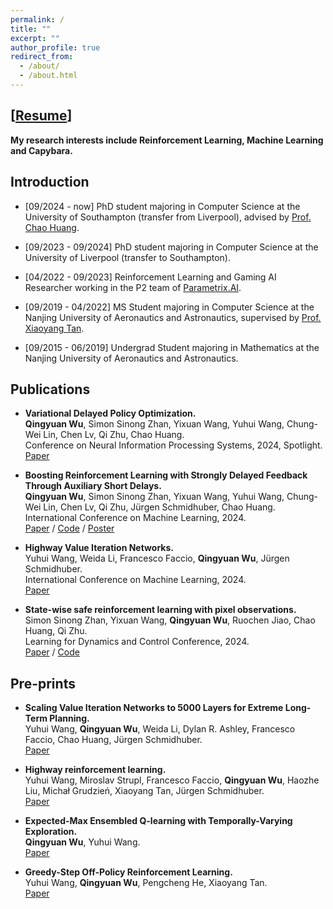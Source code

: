```yaml
---
permalink: /
title: ""
excerpt: ""
author_profile: true
redirect_from: 
  - /about/
  - /about.html
---
```


## [[Resume](https://drive.google.com/file/d/1B2gotM1M8exy-Cg2-Rj0mjlq07ZwkZQN/view?usp=sharing)]
**My research interests include Reinforcement Learning, Machine Learning and Capybara.**

<!-- I am available for ~~internships~~ or visiting students related to **Reinforcement Learning**, please drop me an email if you are interested. -->

## Introduction

* [09/2024 - now] PhD student majoring in Computer Science at the University of Southampton (transfer from Liverpool), advised by [Prof. Chao Huang](https://scholar.google.com/citations?user=GbY72eIAAAAJ&hl=en). 

* [09/2023 - 09/2024] PhD student majoring in Computer Science at the University of Liverpool (transfer to Southampton). 

* [04/2022 - 09/2023] Reinforcement Learning and Gaming AI Researcher working in the P2 team of [Parametrix.AI](https://chaocanshu.cn/index-en.html).

* [09/2019 - 04/2022] MS Student majoring in Computer Science at the Nanjing University of Aeronautics and Astronautics, supervised by [Prof. Xiaoyang Tan](https://scholar.google.com/citations?user=rHMtSOYAAAAJ&hl=zh-CN).

* [09/2015 - 06/2019] Undergrad Student majoring in Mathematics at the Nanjing University of Aeronautics and Astronautics.

<!-- ## Recent News

* [05/2024] Our paper "Boosting Reinforcement Learning with Strongly Delayed Feedback Through Auxiliary Short Delays" has been accepted by International Conference on Machine Learning (ICML 2024). 

* [05/2024] Our paper "Highway Value Iteration Networks" **led by Yuhui** has been accepted by International Conference on Machine Learning (ICML 2024). 

* [03/2024] Our paper "State-Wise Safe Reinforcement Learning with Pixel Observations" **led by Simon** has been accepted by Learning for Dynamics and Control Conference (L4DC 2024). 

* [09/2023] Leaving Parametrix.AI, I start my PhD journey in the UK. -->

<!-- **If you are interested in our works, please also review my brilliant coauthors' works. CHEERS!** -->

<!-- ## Pre-prints
* [Under Review] **Qingyuan Wu**, Simon Sinong Zhan, Yixuan Wang, Yuhui Wang, Chung-Wei Lin, Chen Lv, Qi Zhu, Chao Huang. <u>Variational Delayed Policy Optimization.</u> [[paper](https://arxiv.org/pdf/2405.14226)] -->


## Publications

* **Variational Delayed Policy Optimization.**
<br/> **Qingyuan Wu**, Simon Sinong Zhan, Yixuan Wang, Yuhui Wang, Chung-Wei Lin, Chen Lv, Qi Zhu, Chao Huang.
<br/> Conference on Neural Information Processing Systems, 2024, Spotlight.
<br/> [Paper](https://arxiv.org/pdf/2405.14226)

* **Boosting Reinforcement Learning with Strongly Delayed Feedback Through Auxiliary Short Delays.**
<br/> **Qingyuan Wu**, Simon Sinong Zhan, Yixuan Wang, Yuhui Wang, Chung-Wei Lin, Chen Lv, Qi Zhu, Jürgen Schmidhuber, Chao Huang. 
<br/> International Conference on Machine Learning, 2024.
<br/> [Paper](https://arxiv.org/pdf/2402.03141) / [Code](https://github.com/QingyuanWuNothing/AD-RL) / 
[Poster](https://drive.google.com/file/d/1mxBSyF6xri_g815AoVjgmBOvMOqGxmNm/view?usp=sharing)

* **Highway Value Iteration Networks.**
<br/> Yuhui Wang, Weida Li, Francesco Faccio, **Qingyuan Wu**, Jürgen Schmidhuber. 
<br/> International Conference on Machine Learning, 2024.
<br/> [Paper](https://arxiv.org/abs/2406.03485)

* **State-wise safe reinforcement learning with pixel observations.**
<br/> Simon Sinong Zhan, Yixuan Wang, **Qingyuan Wu**, Ruochen Jiao, Chao Huang, Qi Zhu.
<br/> Learning for Dynamics and Control Conference, 2024.
<br/> [Paper](https://arxiv.org/abs/2311.02227) / [Code](https://github.com/SimonZhan-code/Step-Wise_SafeRL_Pixel)



## Pre-prints

* **Scaling Value Iteration Networks to 5000 Layers for Extreme Long-Term Planning.**
<br/> Yuhui Wang, **Qingyuan Wu**, Weida Li, Dylan R. Ashley, Francesco Faccio, Chao Huang, Jürgen Schmidhuber.
<br/> [Paper](https://arxiv.org/abs/2406.08404v1)


* **Highway reinforcement learning.**
<br/> Yuhui Wang, Miroslav Strupl, Francesco Faccio, **Qingyuan Wu**, Haozhe Liu, Michał Grudzień, Xiaoyang Tan, Jürgen Schmidhuber.
<br/> [Paper](https://arxiv.org/abs/2405.18289)


* **Expected-Max Ensembled Q-learning with Temporally-Varying Exploration.**
<br/> **Qingyuan Wu**, Yuhui Wang.
<br/> [Paper](https://www.researchgate.net/profile/Qingyuan-Wu-5/publication/355356383_Expected-Max_Ensembled_Q-learning_with_Temporally-Varying_Exploration/links/616b8eb1b90c51266254f3d2/Expected-Max-Ensembled-Q-learning-with-Temporally-Varying-Exploration.pdf)



* **Greedy-Step Off-Policy Reinforcement Learning.**
<br/> Yuhui Wang, **Qingyuan Wu**, Pengcheng He, Xiaoyang Tan. 
<br/> [Paper](https://arxiv.org/pdf/2102.11717)


<!-- 
## Useful Links

* [Reinforcement Learnin: An introduction](http://incompleteideas.net/book/the-book-2nd.html) by Richard S. Sutton and Andrew G. Barto.


* [The Bitter Lesson](http://www.incompleteideas.net/IncIdeas/BitterLesson.html) by Richard S. Sutton. -->